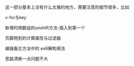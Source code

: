 这一部分基本上没有什么太难的地方，需要注意的细节很多，比如

v-for与key

新增时用数组的unshift方法-插入到第一个

页脚用到的计算属性与过滤器

编辑备忘方法中的 es6解构用法

思路清晰一点问题不大

